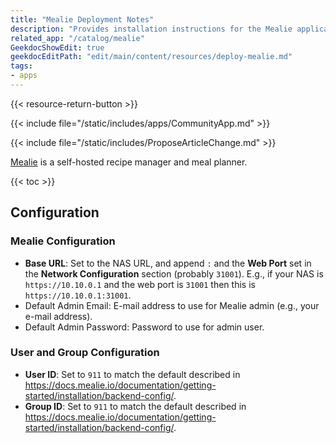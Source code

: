 ```yaml
---
title: "Mealie Deployment Notes"
description: "Provides installation instructions for the Mealie application in TrueNAS."
related_app: "/catalog/mealie"
GeekdocShowEdit: true
geekdocEditPath: "edit/main/content/resources/deploy-mealie.md"
tags:
- apps
---
```


{{< resource-return-button >}}

{{< include file="/static/includes/apps/CommunityApp.md" >}}

{{< include file="/static/includes/ProposeArticleChange.md" >}}

[Mealie](https://docs.mealie.io) is a self-hosted recipe manager and meal planner.

{{< toc >}}

## Configuration

### Mealie Configuration

- **Base URL**: Set to the NAS URL, and append `:` and the **Web Port** set in the **Network Configuration** section (probably `31001`).
  E.g., if your NAS is `https://10.10.0.1` and the web port is `31001` then this is `https://10.10.0.1:31001`.
- Default Admin Email: E-mail address to use for Mealie admin (e.g., your e-mail address).
- Default Admin Password: Password to use for admin user.

### User and Group Configuration

- **User ID**: Set to `911` to match the default described in https://docs.mealie.io/documentation/getting-started/installation/backend-config/.
- **Group ID**: Set to `911` to match the default described in https://docs.mealie.io/documentation/getting-started/installation/backend-config/.
